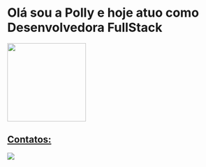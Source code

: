 <h1>Olá sou a Polly e hoje atuo como Desenvolvedora FullStack</h1>

<div>
<a href="https://github.com/pollymsr">
<img loading="lazy" height="180em" src="https://github-readme-stats.vercel.app/api?username=pollymsr&show_icons=true&theme=dracula&include_all_commits=true&count_private=true"/>
</div>

## Contatos:

<div>
<a href="https://www.linkedin.com/in/pollyana-rocha-090b80213" target="_blank"><img loading="lazy" src="https://img.shields.io/badge/-LinkedIn-%230077B5?style=for-the-badge&logo=linkedin&logoColor=white" target="_blank"></a>   
</div>
